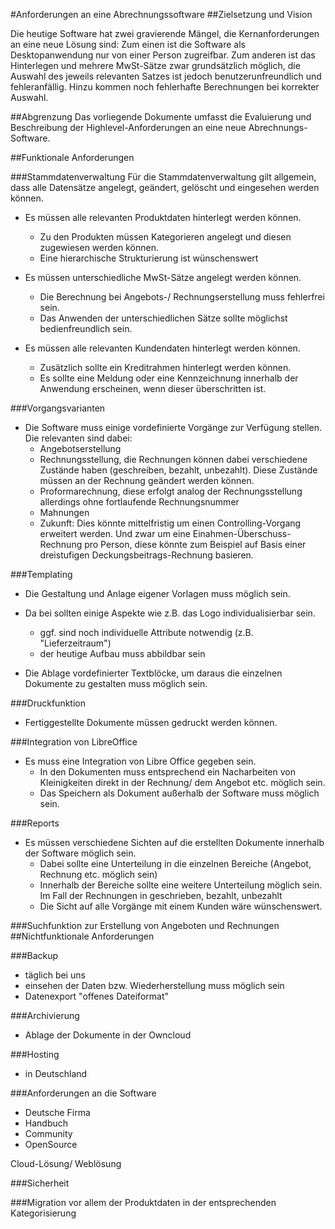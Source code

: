 #Anforderungen an eine Abrechnungssoftware
##Zielsetzung und Vision 

Die heutige Software hat zwei gravierende Mängel, die Kernanforderungen an eine neue Lösung sind:
Zum einen ist die Software als Desktopanwendung nur von einer Person zugreifbar.
Zum anderen ist das Hinterlegen und mehrere MwSt-Sätze zwar grundsätzlich möglich, die Auswahl des jeweils relevanten Satzes ist jedoch benutzerunfreundlich und fehleranfällig. Hinzu kommen noch fehlerhafte Berechnungen bei korrekter Auswahl.

##Abgrenzung
Das vorliegende Dokumente umfasst die Evaluierung und Beschreibung der Highlevel-Anforderungen an eine neue Abrechnungs-Software.


##Funktionale Anforderungen

###Stammdatenverwaltung
Für die Stammdatenverwaltung gilt allgemein, dass alle Datensätze angelegt, geändert, gelöscht und eingesehen werden können.

* Es müssen alle relevanten Produktdaten hinterlegt werden können.
    * Zu den Produkten müssen Kategorieren angelegt und diesen zugewiesen werden können.
    * Eine hierarchische Strukturierung ist wünschenswert

* Es müssen unterschiedliche MwSt-Sätze angelegt werden können.
    * Die Berechnung bei Angebots-/ Rechnungserstellung muss fehlerfrei sein.
    * Das Anwenden der unterschiedlichen Sätze sollte möglichst bedienfreundlich sein. 

* Es müssen alle relevanten Kundendaten hinterlegt werden können.
    * Zusätzlich sollte ein Kreditrahmen hinterlegt werden können. 
    * Es sollte eine Meldung oder eine Kennzeichnung innerhalb der Anwendung erscheinen, wenn dieser überschritten ist.

###Vorgangsvarianten
* Die Software muss einige vordefinierte Vorgänge zur Verfügung stellen. Die relevanten sind dabei:
    * Angebotserstellung
    * Rechnungsstellung, die Rechnungen können dabei verschiedene Zustände haben (geschreiben, bezahlt, unbezahlt). Diese Zustände müssen an der Rechnung geändert werden können.   
    * Proformarechnung, diese erfolgt analog der Rechnungsstellung allerdings ohne fortlaufende Rechnungsnummer
    * Mahnungen
    * Zukunft: Dies könnte mittelfristig um einen Controlling-Vorgang erweitert werden. Und zwar um eine  Einahmen-Überschuss-Rechnung pro Person, diese könnte zum Beispiel auf Basis einer dreistufigen Deckungsbeitrags-Rechnung basieren.
    
###Templating
* Die Gestaltung und Anlage eigener Vorlagen muss möglich sein. 
* Da bei sollten einige Aspekte wie z.B. das Logo individualisierbar sein.
    * ggf. sind noch individuelle Attribute notwendig (z.B. "Lieferzeitraum")
    * der heutige Aufbau muss abbildbar sein
    
* Die Ablage vordefinierter Textblöcke, um daraus die einzelnen Dokumente zu gestalten muss möglich sein.

###Druckfunktion 
* Fertiggestellte Dokumente müssen gedruckt werden können.


###Integration von LibreOffice
* Es muss eine Integration von Libre Office gegeben sein.
    * In den Dokumenten muss entsprechend ein Nacharbeiten von Kleinigkeiten direkt in der Rechnung/ dem Angebot etc. möglich sein.
    * Das Speichern als Dokument außerhalb der Software muss möglich sein.

###Reports
* Es müssen verschiedene Sichten auf die erstellten Dokumente innerhalb der Software möglich sein.
    * Dabei sollte eine Unterteilung in die einzelnen Bereiche (Angebot, Rechnung etc. möglich sein)
    * Innerhalb der Bereiche sollte eine weitere Unterteilung möglich sein. Im Fall der Rechnungen in geschrieben, bezahlt, unbezahlt
    * Die Sicht auf alle Vorgänge mit einem Kunden wäre wünschenswert. 
    


###Suchfunktion
zur Erstellung von Angeboten und Rechnungen 
##Nichtfunktionale Anforderungen

###Backup
* täglich bei uns 
* einsehen der Daten bzw. Wiederherstellung muss möglich sein
* Datenexport "offenes Dateiformat"

###Archivierung
* Ablage der Dokumente in der Owncloud

###Hosting
* in Deutschland

###Anforderungen an die Software
* Deutsche Firma
* Handbuch
* Community
* OpenSource

Cloud-Lösung/ Weblösung

###Sicherheit


###Migration
vor allem der Produktdaten in der entsprechenden Kategorisierung
